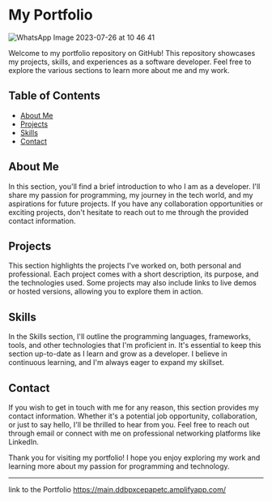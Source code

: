 # My Portfolio



![WhatsApp Image 2023-07-26 at 10 46 41](https://github.com/eshwar777333/my-portfolio-/assets/82794325/705b1f6a-fc7b-44a2-b48d-2d7bee241246)


Welcome to my portfolio repository on GitHub! This repository showcases my projects, skills, and experiences as a software developer. Feel free to explore the various sections to learn more about me and my work.

## Table of Contents

- [About Me](#about-me)
- [Projects](#projects)
- [Skills](#skills)
- [Contact](#contact)

## About Me

In this section, you'll find a brief introduction to who I am as a developer. I'll share my passion for programming, my journey in the tech world, and my aspirations for future projects. If you have any collaboration opportunities or exciting projects, don't hesitate to reach out to me through the provided contact information.

## Projects

This section highlights the projects I've worked on, both personal and professional. Each project comes with a short description, its purpose, and the technologies used. Some projects may also include links to live demos or hosted versions, allowing you to explore them in action.

## Skills

In the Skills section, I'll outline the programming languages, frameworks, tools, and other technologies that I'm proficient in. It's essential to keep this section up-to-date as I learn and grow as a developer. I believe in continuous learning, and I'm always eager to expand my skillset.

## Contact

If you wish to get in touch with me for any reason, this section provides my contact information. Whether it's a potential job opportunity, collaboration, or just to say hello, I'll be thrilled to hear from you. Feel free to reach out through email or connect with me on professional networking platforms like LinkedIn.

Thank you for visiting my portfolio! I hope you enjoy exploring my work and learning more about my passion for programming and technology.

---

link to the Portfolio
https://main.ddbpxcepapetc.amplifyapp.com/
